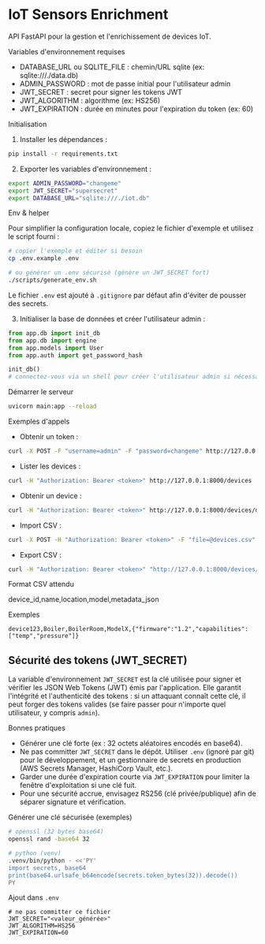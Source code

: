 # IoT Sensors Enrichment

API FastAPI pour la gestion et l'enrichissement de devices IoT.

Variables d'environnement requises

- DATABASE_URL ou SQLITE_FILE : chemin/URL sqlite (ex: sqlite:///./data.db)
- ADMIN_PASSWORD : mot de passe initial pour l'utilisateur admin
- JWT_SECRET : secret pour signer les tokens JWT
- JWT_ALGORITHM : algorithme (ex: HS256)
- JWT_EXPIRATION : durée en minutes pour l'expiration du token (ex: 60)

Initialisation

1. Installer les dépendances :

```bash
pip install -r requirements.txt
```

2. Exporter les variables d'environnement :

```bash
export ADMIN_PASSWORD="changeme"
export JWT_SECRET="supersecret"
export DATABASE_URL="sqlite:///./iot.db"
```

Env & helper

Pour simplifier la configuration locale, copiez le fichier d'exemple et utilisez le script fourni :

```bash
# copier l'exemple et éditer si besoin
cp .env.example .env

# ou générer un .env sécurisé (génère un JWT_SECRET fort)
./scripts/generate_env.sh
```

Le fichier `.env` est ajouté à `.gitignore` par défaut afin d'éviter de pousser des secrets.

3. Initialiser la base de données et créer l'utilisateur admin :

```python
from app.db import init_db
from app.db import engine
from app.models import User
from app.auth import get_password_hash

init_db()
# connectez-vous via un shell pour créer l'utilisateur admin si nécessaire
```

Démarrer le serveur

```bash
uvicorn main:app --reload
```

Exemples d'appels

- Obtenir un token :

```bash
curl -X POST -F "username=admin" -F "password=changeme" http://127.0.0.1:8000/auth/token
```

- Lister les devices :

```bash
curl -H "Authorization: Bearer <token>" http://127.0.0.1:8000/devices
```

- Obtenir un device :

```bash
curl -H "Authorization: Bearer <token>" http://127.0.0.1:8000/devices/device123
```

- Import CSV :

```bash
curl -X POST -H "Authorization: Bearer <token>" -F "file=@devices.csv" http://127.0.0.1:8000/devices/csv
```

- Export CSV :

```bash
curl -H "Authorization: Bearer <token>" "http://127.0.0.1:8000/devices/csv?path=/tmp/devices.csv"
```

Format CSV attendu

device_id,name,location,model,metadata_json

Exemples

```csv
device123,Boiler,BoilerRoom,ModelX,{"firmware":"1.2","capabilities":["temp","pressure"]}
```


## Sécurité des tokens (JWT_SECRET)

La variable d'environnement `JWT_SECRET` est la clé utilisée pour signer
et vérifier les JSON Web Tokens (JWT) émis par l'application. Elle
garantit l'intégrité et l'authenticité des tokens : si un attaquant connaît
cette clé, il peut forger des tokens valides (se faire passer pour
n'importe quel utilisateur, y compris `admin`).

Bonnes pratiques

- Générer une clé forte (ex : 32 octets aléatoires encodés en base64).
- Ne pas committer `JWT_SECRET` dans le dépôt. Utiliser `.env` (ignoré par
	git) pour le développement, et un gestionnaire de secrets en production
	(AWS Secrets Manager, HashiCorp Vault, etc.).
- Garder une durée d'expiration courte via `JWT_EXPIRATION` pour limiter la
	fenêtre d'exploitation si une clé fuit.
- Pour une sécurité accrue, envisagez RS256 (clé privée/publique) afin de
	séparer signature et vérification.

Générer une clé sécurisée (exemples)

```bash
# openssl (32 bytes base64)
openssl rand -base64 32

# python (venv)
.venv/bin/python - <<'PY'
import secrets, base64
print(base64.urlsafe_b64encode(secrets.token_bytes(32)).decode())
PY
```

Ajout dans `.env`

```text
# ne pas committer ce fichier
JWT_SECRET="<valeur_générée>"
JWT_ALGORITHM=HS256
JWT_EXPIRATION=60
```

